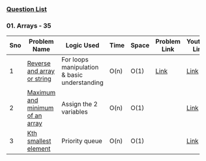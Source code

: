 ### [Question List](https://450dsa.com/)
### 01. Arrays - 35

Sno | Problem Name | Logic Used | Time | Space | Problem Link |Youtube Link
----| ------------| -----------| ------ | ------ | ----------|----------|
1 | [Reverse and array or string](https://github.com/ajay-nikumbh/Dsa_450/tree/main/01.%20Arrays%20-35/01.%20Reverse%20an%20array%20or%20string) | For loops manipulation & basic understanding | O(n) | O(1) | [Link](https://www.naukri.com/code360/problems/reverse-the-array_1262298?topList=love-babbar-dsa-sheet-problems&leftPanelTabValue=PROBLEM) | [Link](https://www.youtube.com/watch?v=WEmuz4x7yMI)
2 | [Maximum and minimum of an array](https://github.com/ajay-nikumbh/Dsa_450/tree/main/01.%20Arrays%20-35/02.%20Maximum%20and%20minimum%20of%20an%20array) | Assign the 2 variables | O(n) | O(1) |  | [Link](https://www.youtube.com/watch?v=7CffAoGhKpo)
3 | [Kth smallest element](https://github.com/ajay-nikumbh/Dsa_450/tree/main/01.%20Arrays%20-35/03.%20Kth%20smallest%20element) | Priority queue |O(n) | O(1) |  | [Link](https://www.youtube.com/watch?v=aXJ-p3Qa4TY)
